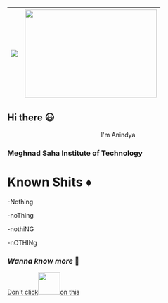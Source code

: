 |[![](https://github-readme-stats.vercel.app/api?username=nineisequaltoone)](https://github.com/anuraghazra/github-readme-stats)|<img src="https://github.com/nineisequaltoone/nineisequaltoone/blob/main/Readme.gif" width="300" height="200"/>|
|--|--|

## Hi there 😃

<p align="center">
  I'm Anindya
</p>

### Meghnad Saha Institute of Technology

# Known Shits ♦️

-Nothing

-noThing

-nothiNG

-nOTHINg

### *Wanna know more* 👻

[Don't click<img src="https://media2.giphy.com/media/W36p35O4jVyAvlU8TN/giphy.gif?cid=ecf05e4738cx6o61dvhitevkbn61nwwbwu9woet23proc97y&rid=giphy.gif&ct=g" width="50" hight="50"/>on this](http://papertoilet.com/)
